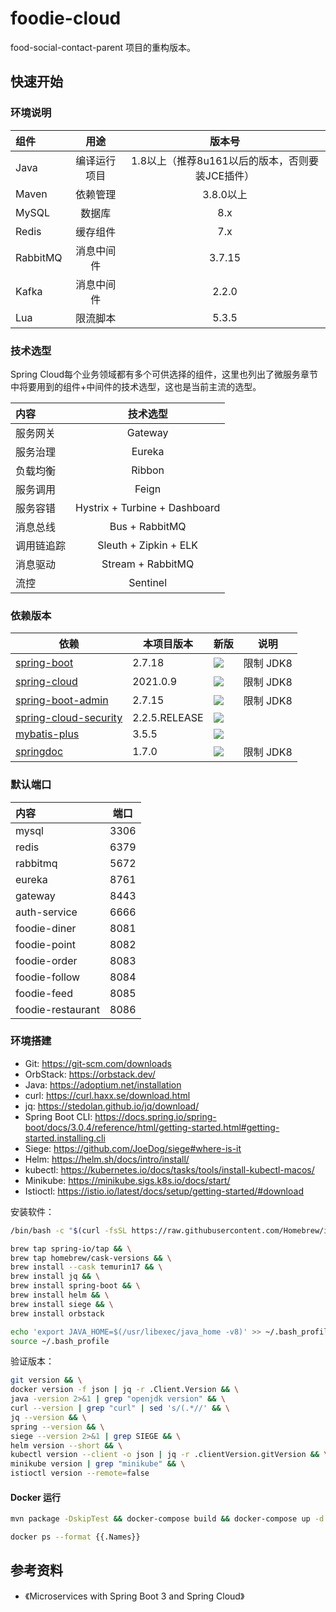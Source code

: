 # foodie-cloud

food-social-contact-parent 项目的重构版本。

## 快速开始

### 环境说明

| 组件     |     用途     |                     版本号                      |
| :------- | :----------: | :---------------------------------------------: |
| Java     | 编译运行项目 | 1.8以上（推荐8u161以后的版本，否则要装JCE插件） |
| Maven    |   依赖管理   |                    3.8.0以上                    |
| MySQL    |    数据库    |                       8.x                       |
| Redis    |   缓存组件   |                       7.x                       |
| RabbitMQ |  消息中间件  |                     3.7.15                      |
| Kafka    |  消息中间件  |                      2.2.0                      |
| Lua      |   限流脚本   |                      5.3.5                      |

### 技术选型

Spring Cloud每个业务领域都有多个可供选择的组件，这里也列出了微服务章节中将要用到的组件+中间件的技术选型，这也是当前主流的选型。

| 内容       |           技术选型            |
| :--------- | :---------------------------: |
| 服务网关   |            Gateway            |
| 服务治理   |            Eureka             |
| 负载均衡   |            Ribbon             |
| 服务调用   |             Feign             |
| 服务容错   | Hystrix + Turbine + Dashboard |
| 消息总线   |        Bus + RabbitMQ         |
| 调用链追踪 |     Sleuth + Zipkin + ELK     |
| 消息驱动   |       Stream + RabbitMQ       |
| 流控       |           Sentinel            |

### 依赖版本

| 依赖                                                                         | 本项目版本         | 新版                                                                                                                                                                                                                                 | 说明      |
|----------------------------------------------------------------------------|---------------|------------------------------------------------------------------------------------------------------------------------------------------------------------------------------------------------------------------------------------|---------|
| [spring-boot](https://github.com/spring-projects/spring-boot)              | 2.7.18        | <img src="https://img.shields.io/maven-metadata/v?label=&color=blue&versionPrefix=2.&metadataUrl=https://oss.sonatype.org/content/repositories/releases/org/springframework/boot/spring-boot-dependencies/maven-metadata.xml">     | 限制 JDK8 |
| [spring-cloud](https://github.com/spring-cloud)                            | 2021.0.9      | <img src="https://img.shields.io/maven-metadata/v?label=&color=blue&versionPrefix=2021&metadataUrl=https://oss.sonatype.org/content/repositories/releases/org/springframework/cloud/spring-cloud-dependencies/maven-metadata.xml"> | 限制 JDK8 |
| [spring-boot-admin](https://github.com/codecentric/spring-boot-admin)      | 2.7.15        | <img src="https://img.shields.io/maven-metadata/v?label=&color=blue&versionPrefix=2.&metadataUrl=https://oss.sonatype.org/content/repositories/releases/de/codecentric/spring-boot-admin-dependencies/maven-metadata.xml">         | 限制 JDK8 |
| [spring-cloud-security](https://spring.io/projects/spring-cloud-security/) | 2.2.5.RELEASE | <img src="https://img.shields.io/maven-metadata/v?label=&color=blue&metadataUrl=https://repo1.maven.org/maven2/org/springframework/cloud/spring-cloud-starter-security/maven-metadata.xml">                                        |         |
| [mybatis-plus](https://github.com/baomidou/mybatis-plus)                   | 3.5.5         | <img src="https://img.shields.io/maven-metadata/v?label=&color=blue&metadataUrl=https://oss.sonatype.org/content/repositories/releases/com/baomidou/mybatis-plus-boot-starter/maven-metadata.xml">                                 |         |
| [springdoc](https://github.com/springdoc)                                  | 1.7.0         | <img src="https://img.shields.io/maven-metadata/v?label=&color=blue&metadataUrl=https://oss.sonatype.org/content/repositories/releases/org/springdoc/springdoc-openapi-ui/maven-metadata.xml">                                     | 限制 JDK8 |

### 默认端口

| 内容                      | 端口  	  | 
|:------------------------|:------:| 
| mysql     	             | 3306 	 |
| redis   	               | 6379 	 |
| rabbitmq    	           | 5672 	 |
| eureka  	               | 8761 	 |
| gateway     	           |  8443  |
| auth-service     	      |  6666  |
| foodie-diner     	      |  8081  |
| foodie-point     	      |  8082  |
| foodie-order     	      |  8083  |
| foodie-follow     	     |  8084  |
| foodie-feed     	       |  8085  |
| foodie-restaurant     	 |  8086  |

### 环境搭建

- Git: https://git-scm.com/downloads
- OrbStack: https://orbstack.dev/
- Java: https://adoptium.net/installation
- curl: https://curl.haxx.se/download.html
- jq: https://stedolan.github.io/jq/download/
- Spring Boot CLI: https://docs.spring.io/spring-boot/docs/3.0.4/reference/html/getting-started.html#getting-started.installing.cli
- Siege: https://github.com/JoeDog/siege#where-is-it
- Helm: https://helm.sh/docs/intro/install/
- kubectl: https://kubernetes.io/docs/tasks/tools/install-kubectl-macos/
- Minikube: https://minikube.sigs.k8s.io/docs/start/
- Istioctl: https://istio.io/latest/docs/setup/getting-started/#download


安装软件：
```bash  
/bin/bash -c "$(curl -fsSL https://raw.githubusercontent.com/Homebrew/install/HEAD/install.sh)"

brew tap spring-io/tap && \
brew tap homebrew/cask-versions && \
brew install --cask temurin17 && \
brew install jq && \
brew install spring-boot && \
brew install helm && \
brew install siege && \
brew install orbstack

echo 'export JAVA_HOME=$(/usr/libexec/java_home -v8)' >> ~/.bash_profile
source ~/.bash_profile
```

验证版本：

```bash
git version && \
docker version -f json | jq -r .Client.Version && \
java -version 2>&1 | grep "openjdk version" && \
curl --version | grep "curl" | sed 's/(.*//' && \
jq --version && \
spring --version && \
siege --version 2>&1 | grep SIEGE && \
helm version --short && \
kubectl version --client -o json | jq -r .clientVersion.gitVersion && \
minikube version | grep "minikube" && \
istioctl version --remote=false
```

#### Docker 运行

```bash
mvn package -DskipTest && docker-compose build && docker-compose up -d

docker ps --format {{.Names}}
```



## 参考资料

- 《Microservices with Spring Boot 3 and Spring Cloud》